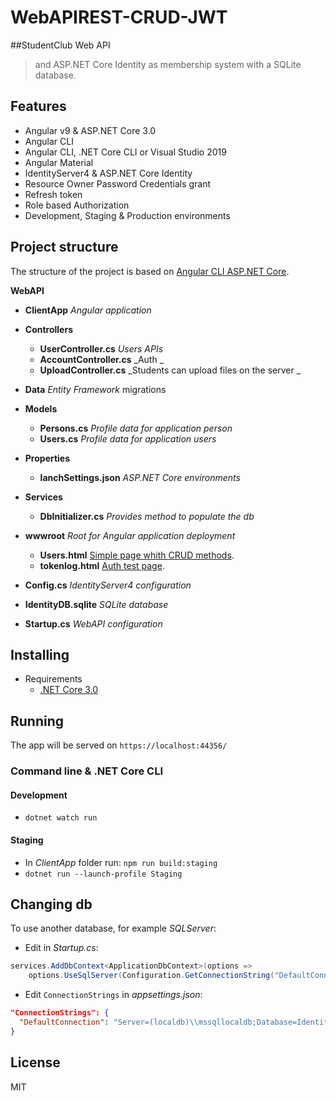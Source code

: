 # WebAPIREST-CRUD-JWT
##StudentClub Web API


> and ASP.NET Core Identity as membership system with a SQLite database.



## Features
- Angular v9 & ASP.NET Core 3.0
- Angular CLI
- Angular CLI, .NET Core CLI or Visual Studio 2019
- Angular Material
- IdentityServer4 & ASP.NET Core Identity
- Resource Owner Password Credentials grant
- Refresh token
- Role based Authorization
- Development, Staging & Production environments

## Project structure
The structure of the project is based on [Angular CLI ASP.NET Core](https://github.com/robisim74/AngularCliAspNetCore).

**WebAPI**
- **ClientApp** _Angular application_
- **Controllers**
	- **UserController.cs** _Users APIs_
	- **AccountController.cs** _Auth _
	- **UploadController.cs** _Students can upload files on the server _
	
- **Data** _Entity Framework_ migrations
- **Models**
	- **Persons.cs** _Profile data for application person_
    - **Users.cs** _Profile data for application users_
- **Properties**
	- **lanchSettings.json** _ASP.NET Core environments_
- **Services**
	- **DbInitializer.cs** _Provides method to populate the db_
- **wwwroot** _Root for Angular application deployment_
    - **Users.html** [Simple page whith CRUD methods](https://localhost:44356/users.html).
    - **tokenlog.html** [Auth test page](https://localhost:44356/tokenlog.html).
- **Config.cs** _IdentityServer4 configuration_
- **IdentityDB.sqlite** _SQLite database_
- **Startup.cs** _WebAPI configuration_

## Installing
- Requirements
	-  [.NET Core 3.0](https://www.microsoft.com/net/download/core)
	





## Running
The app will be served on `https://localhost:44356/`

### Command line & .NET Core CLI
#### Development
- `dotnet watch run`

#### Staging
- In _ClientApp_ folder run: `npm run build:staging`
- `dotnet run --launch-profile Staging`


## Changing db
To use another database, for example _SQLServer_:
- Edit in _Startup.cs_:
```C#
services.AddDbContext<ApplicationDbContext>(options =>
    options.UseSqlServer(Configuration.GetConnectionString("DefaultConnection")));
```
- Edit `ConnectionStrings` in _appsettings.json_:
```Json
"ConnectionStrings": {
  "DefaultConnection": "Server=(localdb)\\mssqllocaldb;Database=IdentityDB;Trusted_Connection=True;MultipleActiveResultSets=true"
}
```

## License
MIT
